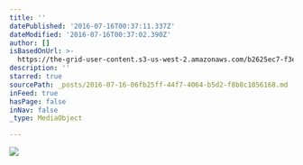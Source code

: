 ```yaml
---
title: ''
datePublished: '2016-07-16T00:37:11.337Z'
dateModified: '2016-07-16T00:37:02.390Z'
author: []
isBasedOnUrl: >-
  https://the-grid-user-content.s3-us-west-2.amazonaws.com/b2625ec7-f3ee-4ea5-8733-a689bca906aa.jpg
description: ''
starred: true
sourcePath: _posts/2016-07-16-06fb25ff-44f7-4064-b5d2-f8b8c1056168.md
inFeed: true
hasPage: false
inNav: false
_type: MediaObject

---
```

![](https://the-grid-user-content.s3-us-west-2.amazonaws.com/b2625ec7-f3ee-4ea5-8733-a689bca906aa.jpg)